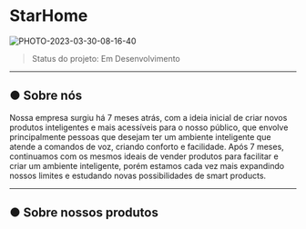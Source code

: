 # StarHome
![PHOTO-2023-03-30-08-16-40](https://user-images.githubusercontent.com/128197309/228921716-df100447-f804-4502-b4d6-cff604270d0f.jpg)
> Status do projeto: Em Desenvolvimento

---
## ● Sobre nós
  Nossa empresa surgiu há 7 meses atrás, com a ideia inicial de criar novos produtos inteligentes e mais acessíveis para o nosso público, que envolve principalmente pessoas que desejam ter um ambiente inteligente que atende a comandos de voz, criando conforto e facilidade. Após 7 meses, continuamos com os mesmos ideais de vender produtos para facilitar e criar um ambiente inteligente, porém estamos cada vez mais expandindo nossos limites e estudando novas possibilidades de smart products.

---
## ● Sobre nossos produtos
  


